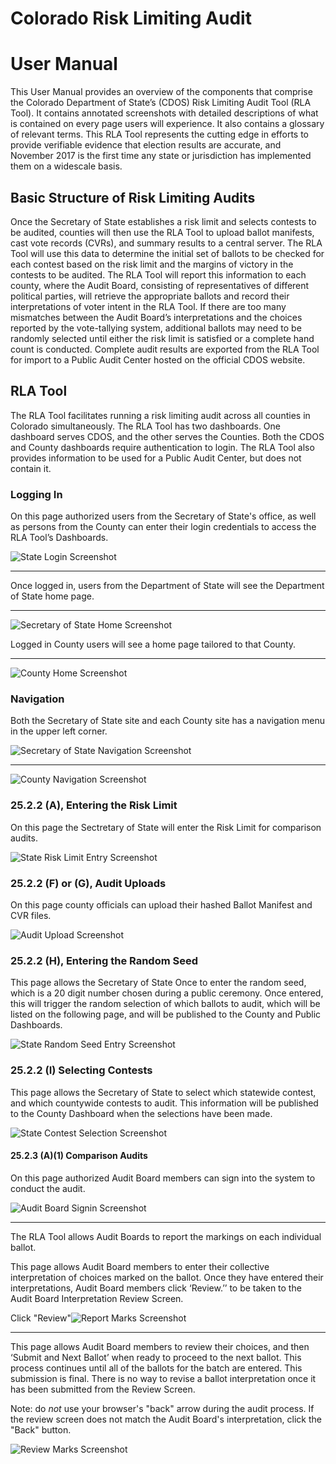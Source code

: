 # Colorado Risk Limiting Audit 
# User Manual

This User Manual provides an overview of the components that comprise 
the Colorado Department of State’s (CDOS) Risk Limiting Audit Tool (RLA Tool). 
It contains annotated screenshots with detailed descriptions of what is 
contained on every page users will experience. It also contains a glossary 
of relevant terms. This RLA Tool represents the cutting edge in efforts to 
provide verifiable evidence that election results are accurate, and November 
2017 is the first time any state or jurisdiction has implemented them on a 
widescale basis.

## Basic Structure of Risk Limiting Audits

Once the Secretary of State establishes a risk limit and selects contests to 
be audited, counties will then use the RLA Tool to upload ballot manifests, 
cast vote records (CVRs), and summary results to a central server. The RLA 
Tool will use this data to determine the initial set of ballots to be checked 
for each contest based on the risk limit and the margins of victory in the 
contests to be audited. The RLA Tool will report this information to each 
county, where the Audit Board, consisting of representatives of different 
political parties, will retrieve the appropriate ballots and record their 
interpretations of voter intent in the RLA Tool. If there are too many 
mismatches between the Audit Board’s interpretations and the choices 
reported by the vote-tallying system, additional ballots may need to be 
randomly selected until either the risk limit is satisfied or a complete 
hand count is conducted. Complete audit results are exported from the RLA 
Tool for import to a Public Audit Center hosted on the official CDOS website.

## RLA Tool

The RLA Tool facilitates running a risk limiting audit across all counties 
in Colorado simultaneously. The RLA Tool has two dashboards. One dashboard 
serves CDOS, and the other serves the Counties. Both the CDOS and County 
dashboards require authentication to login. The RLA Tool also provides 
information to be used for a Public Audit Center, but does not contain it.

### Logging In

On this page authorized users from the Secretary of State's office, as well as 
persons from the County can enter their login credentials to access the RLA Tool’s 
Dashboards.

![State Login Screenshot](./screenshots/StateLogin.png)

---

Once logged in, users from the Department of State will see the Department of 
State home page.

---

![Secretary of State Home Screenshot](./screenshots/SoSHome.png)

Logged in County users will see a home page tailored to that County.

---

![County Home Screenshot](./screenshots/CountyHome.png)

### Navigation

Both the Secretary of State site and each County site has a navigation menu 
in the upper left corner.

![Secretary of State Navigation Screenshot](./screenshots/SoSNav.png)

---

![County Navigation Screenshot](./screenshots/CountyNav.png)

### 25.2.2 (A), Entering the Risk Limit

On this page the Sectretary of State will enter the Risk Limit for comparison audits.

![State Risk Limit Entry Screenshot](./screenshots/RiskLimitEntry.png)

### 25.2.2 (F) or (G), <a name="comparison-audit-upload"></a>Audit Uploads

On this page county officials can upload their hashed Ballot Manifest and CVR files.

![Audit Upload Screenshot](./screenshots/AuditUpload.png)

### 25.2.2 (H), Entering the Random Seed

This page allows the Secretary of State Once to enter the random seed, which 
is a 20 digit number chosen during a public ceremony. Once entered, this will 
trigger the random selection of which ballots to audit, which will be listed 
on the following page, and will be published to the County and Public Dashboards.

![State Random Seed Entry Screenshot](./screenshots/RandomSeedEntry.png)

### 25.2.2 (I) Selecting Contests

This page allows the Secretary of State to select which statewide contest, and 
which countywide contests to audit. This information will be published to the 
County Dashboard when the selections have been made.

![State Contest Selection Screenshot](./screenshots/ContestSelection.png)

#### 25.2.3 (A)(1) Comparison Audits

On this page authorized Audit Board members can sign into the system to conduct 
the audit.

![Audit Board Signin Screenshot](./screenshots/ABsignin.png)

---

The RLA Tool allows Audit Boards to report the markings on each individual ballot.

This page allows Audit Board members to enter their collective interpretation 
of choices marked on the ballot. Once they have entered their interpretations, 
Audit Board members click ‘Review.’’ to be taken to the Audit Board Interpretation 
Review Screen.

Click "Review"![Report Marks Screenshot](./screenshots/ReportMarks.png)

---

This page allows Audit Board members to review their choices, and then 
‘Submit and Next Ballot’ when ready to proceed to the next ballot. This 
process continues until all of the ballots for the batch are entered.
 This submission is final. There is no way to revise a ballot interpretation 
 once it has been submitted from the Review Screen.

Note: do *not* use your browser's "back" arrow during the audit process.
If the review screen does not match the Audit Board's interpretation,
click the "Back" button.

![Review Marks Screenshot](./screenshots/ReviewMarks.png)
